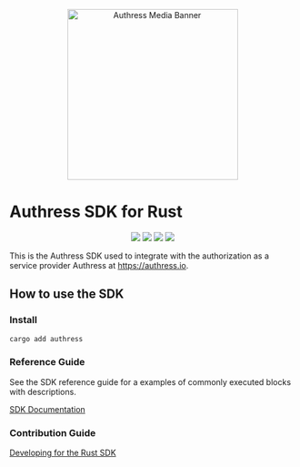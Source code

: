 <p align="center">
    <img src="https://github.com/Authress/authress-sdk.cs/assets/5056218/924fb776-9588-4d4a-adf7-33682fa29356" height="300px" alt="Authress Media Banner">
</p>

# Authress SDK for Rust

<p align="center">
    <a href="https://crates.io/crates/authress" alt="Authress SDK on crates.io"><img src="https://img.shields.io/crates/v/authress.svg"></a>
    <a href="./LICENSE" alt="Apache-2.0"><img src="https://img.shields.io/badge/License-Apache%202.0-blue.svg"></a>
    <a href="https://authress.io/community" alt="authress community"><img src="https://img.shields.io/badge/Community-Authress-fbaf0b.svg"></a>
    <a href="https://github.com/Authress/authress-sdk.rs/actions" alt="GitHub action status"><img src="https://github.com/authress/authress-sdk.rs/actions/workflows/build.yml/badge.svg"></a>
</p>


This is the Authress SDK used to integrate with the authorization as a service provider Authress at https://authress.io.


## How to use the SDK

### Install

```sh
cargo add authress
```

### Reference Guide

See the SDK reference guide for a examples of commonly executed blocks with descriptions.

[SDK Documentation](./docs/README.md)

### Contribution Guide

[Developing for the Rust SDK](./contributing.md)
